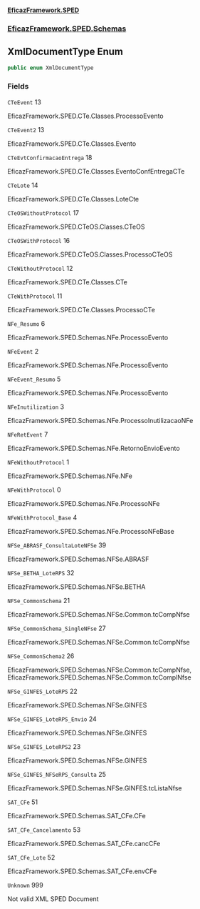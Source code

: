 #### [EficazFramework.SPED](EficazFrameworkSPED.md 'EficazFramework SPED')
### [EficazFramework.SPED.Schemas](EficazFramework.SPED.Schemas.md 'EficazFramework.SPED.Schemas')

## XmlDocumentType Enum

```csharp
public enum XmlDocumentType
```
### Fields

<a name='EficazFramework.SPED.Schemas.XmlDocumentType.CTeEvent'></a>

`CTeEvent` 13

EficazFramework.SPED.CTe.Classes.ProcessoEvento

<a name='EficazFramework.SPED.Schemas.XmlDocumentType.CTeEvent2'></a>

`CTeEvent2` 13

EficazFramework.SPED.CTe.Classes.Evento

<a name='EficazFramework.SPED.Schemas.XmlDocumentType.CTeEvtConfirmacaoEntrega'></a>

`CTeEvtConfirmacaoEntrega` 18

EficazFramework.SPED.CTe.Classes.EventoConfEntregaCTe

<a name='EficazFramework.SPED.Schemas.XmlDocumentType.CTeLote'></a>

`CTeLote` 14

EficazFramework.SPED.CTe.Classes.LoteCte

<a name='EficazFramework.SPED.Schemas.XmlDocumentType.CTeOSWithoutProtocol'></a>

`CTeOSWithoutProtocol` 17

EficazFramework.SPED.CTeOS.Classes.CTeOS

<a name='EficazFramework.SPED.Schemas.XmlDocumentType.CTeOSWithProtocol'></a>

`CTeOSWithProtocol` 16

EficazFramework.SPED.CTeOS.Classes.ProcessoCTeOS

<a name='EficazFramework.SPED.Schemas.XmlDocumentType.CTeWithoutProtocol'></a>

`CTeWithoutProtocol` 12

EficazFramework.SPED.CTe.Classes.CTe

<a name='EficazFramework.SPED.Schemas.XmlDocumentType.CTeWithProtocol'></a>

`CTeWithProtocol` 11

EficazFramework.SPED.CTe.Classes.ProcessoCTe

<a name='EficazFramework.SPED.Schemas.XmlDocumentType.NFe_Resumo'></a>

`NFe_Resumo` 6

EficazFramework.SPED.Schemas.NFe.ProcessoEvento

<a name='EficazFramework.SPED.Schemas.XmlDocumentType.NFeEvent'></a>

`NFeEvent` 2

EficazFramework.SPED.Schemas.NFe.ProcessoEvento

<a name='EficazFramework.SPED.Schemas.XmlDocumentType.NFeEvent_Resumo'></a>

`NFeEvent_Resumo` 5

EficazFramework.SPED.Schemas.NFe.ProcessoEvento

<a name='EficazFramework.SPED.Schemas.XmlDocumentType.NFeInutilization'></a>

`NFeInutilization` 3

EficazFramework.SPED.Schemas.NFe.ProcessoInutilizacaoNFe

<a name='EficazFramework.SPED.Schemas.XmlDocumentType.NFeRetEvent'></a>

`NFeRetEvent` 7

EficazFramework.SPED.Schemas.NFe.RetornoEnvioEvento

<a name='EficazFramework.SPED.Schemas.XmlDocumentType.NFeWithoutProtocol'></a>

`NFeWithoutProtocol` 1

EficazFramework.SPED.Schemas.NFe.NFe

<a name='EficazFramework.SPED.Schemas.XmlDocumentType.NFeWithProtocol'></a>

`NFeWithProtocol` 0

EficazFramework.SPED.Schemas.NFe.ProcessoNFe

<a name='EficazFramework.SPED.Schemas.XmlDocumentType.NFeWithProtocol_Base'></a>

`NFeWithProtocol_Base` 4

EficazFramework.SPED.Schemas.NFe.ProcessoNFeBase

<a name='EficazFramework.SPED.Schemas.XmlDocumentType.NFSe_ABRASF_ConsultaLoteNFSe'></a>

`NFSe_ABRASF_ConsultaLoteNFSe` 39

EficazFramework.SPED.Schemas.NFSe.ABRASF

<a name='EficazFramework.SPED.Schemas.XmlDocumentType.NFSe_BETHA_LoteRPS'></a>

`NFSe_BETHA_LoteRPS` 32

EficazFramework.SPED.Schemas.NFSe.BETHA

<a name='EficazFramework.SPED.Schemas.XmlDocumentType.NFSe_CommonSchema'></a>

`NFSe_CommonSchema` 21

EficazFramework.SPED.Schemas.NFSe.Common.tcCompNfse

<a name='EficazFramework.SPED.Schemas.XmlDocumentType.NFSe_CommonSchema_SingleNFse'></a>

`NFSe_CommonSchema_SingleNFse` 27

EficazFramework.SPED.Schemas.NFSe.Common.tcCompNfse

<a name='EficazFramework.SPED.Schemas.XmlDocumentType.NFSe_CommonSchema2'></a>

`NFSe_CommonSchema2` 26

EficazFramework.SPED.Schemas.NFSe.Common.tcCompNfse, EficazFramework.SPED.Schemas.NFSe.Common.tcComplNfse

<a name='EficazFramework.SPED.Schemas.XmlDocumentType.NFSe_GINFES_LoteRPS'></a>

`NFSe_GINFES_LoteRPS` 22

EficazFramework.SPED.Schemas.NFSe.GINFES

<a name='EficazFramework.SPED.Schemas.XmlDocumentType.NFSe_GINFES_LoteRPS_Envio'></a>

`NFSe_GINFES_LoteRPS_Envio` 24

EficazFramework.SPED.Schemas.NFSe.GINFES

<a name='EficazFramework.SPED.Schemas.XmlDocumentType.NFSe_GINFES_LoteRPS2'></a>

`NFSe_GINFES_LoteRPS2` 23

EficazFramework.SPED.Schemas.NFSe.GINFES

<a name='EficazFramework.SPED.Schemas.XmlDocumentType.NFSe_GINFES_NFSeRPS_Consulta'></a>

`NFSe_GINFES_NFSeRPS_Consulta` 25

EficazFramework.SPED.Schemas.NFSe.GINFES.tcListaNfse

<a name='EficazFramework.SPED.Schemas.XmlDocumentType.SAT_CFe'></a>

`SAT_CFe` 51

EficazFramework.SPED.Schemas.SAT_CFe.CFe

<a name='EficazFramework.SPED.Schemas.XmlDocumentType.SAT_CFe_Cancelamento'></a>

`SAT_CFe_Cancelamento` 53

EficazFramework.SPED.Schemas.SAT_CFe.cancCFe

<a name='EficazFramework.SPED.Schemas.XmlDocumentType.SAT_CFe_Lote'></a>

`SAT_CFe_Lote` 52

EficazFramework.SPED.Schemas.SAT_CFe.envCFe

<a name='EficazFramework.SPED.Schemas.XmlDocumentType.Unknown'></a>

`Unknown` 999

Not valid XML SPED Document